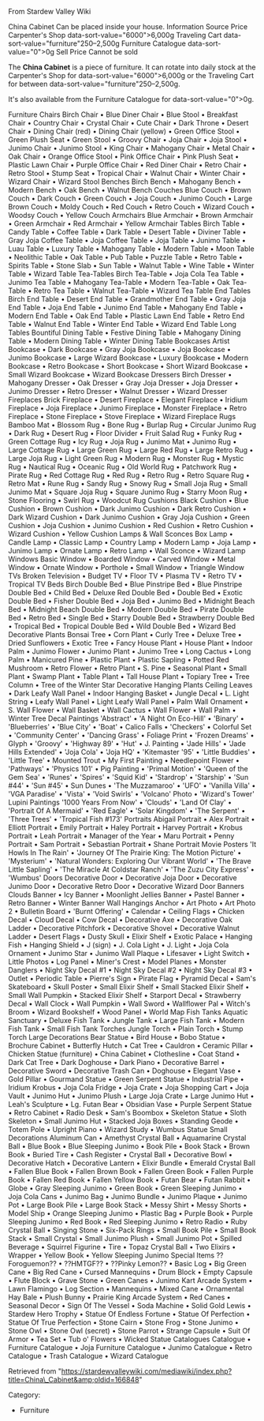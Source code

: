 From Stardew Valley Wiki

China Cabinet Can be placed inside your house. Information Source Price Carpenter's Shop data-sort-value="6000"&gt;6,000g Traveling Cart data-sort-value="furniture"250–2,500g Furniture Catalogue data-sort-value="0"&gt;0g Sell Price Cannot be sold

The **China Cabinet** is a piece of furniture. It can rotate into daily stock at the Carpenter's Shop for data-sort-value="6000"&gt;6,000g or the Traveling Cart for between data-sort-value="furniture"250–2,500g.

It's also available from the Furniture Catalogue for data-sort-value="0"&gt;0g.

Furniture Chairs Birch Chair • Blue Diner Chair • Blue Stool • Breakfast Chair • Country Chair • Crystal Chair • Cute Chair • Dark Throne • Desert Chair • Dining Chair (red) • Dining Chair (yellow) • Green Office Stool • Green Plush Seat • Green Stool • Groovy Chair • Joja Chair • Joja Stool • Junimo Chair • Junimo Stool • King Chair • Mahogany Chair • Metal Chair • Oak Chair • Orange Office Stool • Pink Office Chair • Pink Plush Seat • Plastic Lawn Chair • Purple Office Chair • Red Diner Chair • Retro Chair • Retro Stool • Stump Seat • Tropical Chair • Walnut Chair • Winter Chair • Wizard Chair • Wizard Stool Benches Birch Bench • Mahogany Bench • Modern Bench • Oak Bench • Walnut Bench Couches Blue Couch • Brown Couch • Dark Couch • Green Couch • Joja Couch • Junimo Couch • Large Brown Couch • Moldy Couch • Red Couch • Retro Couch • Wizard Couch • Woodsy Couch • Yellow Couch Armchairs Blue Armchair • Brown Armchair • Green Armchair • Red Armchair • Yellow Armchair Tables Birch Table • Candy Table • Coffee Table • Dark Table • Desert Table • Diviner Table • Gray Joja Coffee Table • Joja Coffee Table • Joja Table • Junimo Table • Luau Table • Luxury Table • Mahogany Table • Modern Table • Moon Table • Neolithic Table • Oak Table • Pub Table • Puzzle Table • Retro Table • Spirits Table • Stone Slab • Sun Table • Walnut Table • Wine Table • Winter Table • Wizard Table Tea-Tables Birch Tea-Table • Joja Cola Tea Table • Junimo Tea Table • Mahogany Tea-Table • Modern Tea-Table • Oak Tea-Table • Retro Tea Table • Walnut Tea-Table • Wizard Tea Table End Tables Birch End Table • Desert End Table • Grandmother End Table • Gray Joja End Table • Joja End Table • Junimo End Table • Mahogany End Table • Modern End Table • Oak End Table • Plastic Lawn End Table • Retro End Table • Walnut End Table • Winter End Table • Wizard End Table Long Tables Bountiful Dining Table • Festive Dining Table • Mahogany Dining Table • Modern Dining Table • Winter Dining Table Bookcases Artist Bookcase • Dark Bookcase • Gray Joja Bookcase • Joja Bookcase • Junimo Bookcase • Large Wizard Bookcase • Luxury Bookcase • Modern Bookcase • Retro Bookcase • Short Bookcase • Short Wizard Bookcase • Small Wizard Bookcase • Wizard Bookcase Dressers Birch Dresser • Mahogany Dresser • Oak Dresser • Gray Joja Dresser • Joja Dresser • Junimo Dresser • Retro Dresser • Walnut Dresser • Wizard Dresser Fireplaces Brick Fireplace • Desert Fireplace • Elegant Fireplace • Iridium Fireplace • Joja Fireplace • Junimo Fireplace • Monster Fireplace • Retro Fireplace • Stone Fireplace • Stove Fireplace • Wizard Fireplace Rugs Bamboo Mat • Blossom Rug • Bone Rug • Burlap Rug • Circular Junimo Rug • Dark Rug • Desert Rug • Floor Divider • Fruit Salad Rug • Funky Rug • Green Cottage Rug • Icy Rug • Joja Rug • Junimo Mat • Junimo Rug • Large Cottage Rug • Large Green Rug • Large Red Rug • Large Retro Rug • Large Joja Rug • Light Green Rug • Modern Rug • Monster Rug • Mystic Rug • Nautical Rug • Oceanic Rug • Old World Rug • Patchwork Rug • Pirate Rug • Red Cottage Rug • Red Rug • Retro Rug • Retro Square Rug • Retro Mat • Rune Rug • Sandy Rug • Snowy Rug • Small Joja Rug • Small Junimo Mat • Square Joja Rug • Square Junimo Rug • Starry Moon Rug • Stone Flooring • Swirl Rug • Woodcut Rug Cushions Black Cushion • Blue Cushion • Brown Cushion • Dark Junimo Cushion • Dark Retro Cushion • Dark Wizard Cushion • Dark Junimo Cushion • Gray Joja Cushion • Green Cushion • Joja Cushion • Junimo Cushion • Red Cushion • Retro Cushion • Wizard Cushion • Yellow Cushion Lamps &amp; Wall Sconces Box Lamp • Candle Lamp • Classic Lamp • Country Lamp • Modern Lamp • Joja Lamp • Junimo Lamp • Ornate Lamp • Retro Lamp • Wall Sconce • Wizard Lamp Windows Basic Window • Boarded Window • Carved Window • Metal Window • Ornate Window • Porthole • Small Window • Triangle Window TVs Broken Television • Budget TV • Floor TV • Plasma TV • Retro TV • Tropical TV Beds Birch Double Bed • Blue Pinstripe Bed • Blue Pinstripe Double Bed • Child Bed • Deluxe Red Double Bed • Double Bed • Exotic Double Bed • Fisher Double Bed • Joja Bed • Junimo Bed • Midnight Beach Bed • Midnight Beach Double Bed • Modern Double Bed • Pirate Double Bed • Retro Bed • Single Bed • Starry Double Bed • Strawberry Double Bed • Tropical Bed • Tropical Double Bed • Wild Double Bed • Wizard Bed Decorative Plants Bonsai Tree • Corn Plant • Curly Tree • Deluxe Tree • Dried Sunflowers • Exotic Tree • Fancy House Plant • House Plant • Indoor Palm • Junimo Flower • Junimo Plant • Junimo Tree • Long Cactus • Long Palm • Manicured Pine • Plastic Plant • Plastic Sapling • Potted Red Mushroom • Retro Flower • Retro Plant • S. Pine • Seasonal Plant • Small Plant • Swamp Plant • Table Plant • Tall House Plant • Topiary Tree • Tree Column • Tree of the Winter Star Decorative Hanging Plants Ceiling Leaves • Dark Leafy Wall Panel • Indoor Hanging Basket • Jungle Decal • L. Light String • Leafy Wall Panel • Light Leafy Wall Panel • Palm Wall Ornament • S. Wall Flower • Wall Basket • Wall Cactus • Wall Flower • Wall Palm • Winter Tree Decal Paintings 'Abstract' • 'A Night On Eco-Hill' • 'Binary' • 'Blueberries' • 'Blue City' • 'Boat' • Calico Falls • 'Checkers' • Colorful Set • 'Community Center' • 'Dancing Grass' • Foliage Print • 'Frozen Dreams' • Glyph • 'Groovy' • 'Highway 89' • 'Hut' • J. Painting • 'Jade Hills' • 'Jade Hills Extended' • 'Joja Cola' • 'Joja HQ' • 'Kitemaster '95' • 'Little Buddies' • 'Little Tree' • Mounted Trout • My First Painting • Needlepoint Flower • 'Pathways' • 'Physics 101' • Pig Painting • 'Primal Motion' • 'Queen of the Gem Sea' • 'Runes' • 'Spires' • 'Squid Kid' • 'Stardrop' • 'Starship' • 'Sun #44' • 'Sun #45' • Sun Dunes • 'The Muzzamaroo' • 'UFO' • 'Vanilla Villa' • 'VGA Paradise' • 'Vista' • 'Void Swirls' • 'Volcano' Photo • 'Wizard's Tower' Lupini Paintings '1000 Years From Now' • 'Clouds' • 'Land Of Clay' • 'Portrait Of A Mermaid' • 'Red Eagle' • 'Solar Kingdom' • 'The Serpent' • 'Three Trees' • 'Tropical Fish #173' Portraits Abigail Portrait • Alex Portrait • Elliott Portrait • Emily Portrait • Haley Portrait • Harvey Portrait • Krobus Portrait • Leah Portrait • Manager of the Year • Maru Portrait • Penny Portrait • Sam Portrait • Sebastian Portrait • Shane Portrait Movie Posters 'It Howls In The Rain' • 'Journey Of The Prairie King: The Motion Picture' • 'Mysterium' • 'Natural Wonders: Exploring Our Vibrant World' • 'The Brave Little Sapling' • 'The Miracle At Coldstar Ranch' • 'The Zuzu City Express' • 'Wumbus' Doors Decorative Door • Decorative Joja Door • Decorative Junimo Door • Decorative Retro Door • Decorative Wizard Door Banners Clouds Banner • Icy Banner • Moonlight Jellies Banner • Pastel Banner • Retro Banner • Winter Banner Wall Hangings Anchor • Art Photo • Art Photo 2 • Bulletin Board • 'Burnt Offering' • Calendar • Ceiling Flags • Chicken Decal • Cloud Decal • Cow Decal • Decorative Axe • Decorative Oak Ladder • Decorative Pitchfork • Decorative Shovel • Decorative Walnut Ladder • Desert Flags • Dusty Skull • Elixir Shelf • Exotic Palace • Hanging Fish • Hanging Shield • J (sign) • J. Cola Light • J. Light • Joja Cola Ornament • Junimo Star • Junimo Wall Plaque • Lifesaver • Light Switch • Little Photos • Log Panel • Miner's Crest • Model Planes • Monster Danglers • Night Sky Decal #1 • Night Sky Decal #2 • Night Sky Decal #3 • Outlet • Periodic Table • Pierre's Sign • Pirate Flag • Pyramid Decal • Sam's Skateboard • Skull Poster • Small Elixir Shelf • Small Stacked Elixir Shelf • Small Wall Pumpkin • Stacked Elixir Shelf • Starport Decal • Strawberry Decal • Wall Clock • Wall Pumpkin • Wall Sword • Wallflower Pal • Witch's Broom • Wizard Bookshelf • Wood Panel • World Map Fish Tanks Aquatic Sanctuary • Deluxe Fish Tank • Jungle Tank • Large Fish Tank • Modern Fish Tank • Small Fish Tank Torches Jungle Torch • Plain Torch • Stump Torch Large Decorations Bear Statue • Bird House • Bobo Statue • Brochure Cabinet • Butterfly Hutch • Cat Tree • Cauldron • Ceramic Pillar • Chicken Statue (furniture) • China Cabinet • Clothesline • Coat Stand • Dark Cat Tree • Dark Doghouse • Dark Piano • Decorative Barrel • Decorative Sword • Decorative Trash Can • Doghouse • Elegant Vase • Gold Pillar • Gourmand Statue • Green Serpent Statue • Industrial Pipe • Iridium Krobus • Joja Cola Fridge • Joja Crate • Joja Shopping Cart • Joja Vault • Junimo Hut • Junimo Plush • Large Joja Crate • Large Junimo Hut • Leah's Sculpture • Lg. Futan Bear • Obsidian Vase • Purple Serpent Statue • Retro Cabinet • Radio Desk • Sam's Boombox • Skeleton Statue • Sloth Skeleton • Small Junimo Hut • Stacked Joja Boxes • Standing Geode • Totem Pole • Upright Piano • Wizard Study • Wumbus Statue Small Decorations Aluminum Can • Amethyst Crystal Ball • Aquamarine Crystal Ball • Blue Book • Blue Sleeping Junimo • Book Pile • Book Stack • Brown Book • Buried Tire • Cash Register • Crystal Ball • Decorative Bowl • Decorative Hatch • Decorative Lantern • Elixir Bundle • Emerald Crystal Ball • Fallen Blue Book • Fallen Brown Book • Fallen Green Book • Fallen Purple Book • Fallen Red Book • Fallen Yellow Book • Futan Bear • Futan Rabbit • Globe • Gray Sleeping Junimo • Green Book • Green Sleeping Junimo • Joja Cola Cans • Junimo Bag • Junimo Bundle • Junimo Plaque • Junimo Pot • Large Book Pile • Large Book Stack • Messy Shirt • Messy Shorts • Model Ship • Orange Sleeping Junimo • Plastic Bag • Purple Book • Purple Sleeping Junimo • Red Book • Red Sleeping Junimo • Retro Radio • Ruby Crystal Ball • Singing Stone • Six-Pack Rings • Small Book Pile • Small Book Stack • Small Crystal • Small Junimo Plush • Small Junimo Pot • Spilled Beverage • Squirrel Figurine • Tire • Topaz Crystal Ball • Two Elixirs • Wrapper • Yellow Book • Yellow Sleeping Junimo Special Items ??Foroguemon?? • ??HMTGF?? • ??Pinky Lemon?? • Basic Log • Big Green Cane • Big Red Cane • Cursed Mannequins • Drum Block • Empty Capsule • Flute Block • Grave Stone • Green Canes • Junimo Kart Arcade System • Lawn Flamingo • Log Section • Mannequins • Mixed Cane • Ornamental Hay Bale • Plush Bunny • Prairie King Arcade System • Red Canes • Seasonal Decor • Sign Of The Vessel • Soda Machine • Solid Gold Lewis • Stardew Hero Trophy • Statue Of Endless Fortune • Statue Of Perfection • Statue Of True Perfection • Stone Cairn • Stone Frog • Stone Junimo • Stone Owl • Stone Owl (secret) • Stone Parrot • Strange Capsule • Suit Of Armor • Tea Set • Tub o' Flowers • Wicked Statue Catalogues Catalogue • Furniture Catalogue • Joja Furniture Catalogue • Junimo Catalogue • Retro Catalogue • Trash Catalogue • Wizard Catalogue

Retrieved from "https://stardewvalleywiki.com/mediawiki/index.php?title=China\_Cabinet&amp;oldid=166848"

Category:

- Furniture